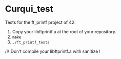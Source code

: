# Curqui_test #
Tests for the ft_printf project of 42.

1) Copy your libftprintf.a at the root of your repository.
2) `make`
3) `./ft_printf_tests`

/!\ Don't compile your libftprintf.a with sanitize !
